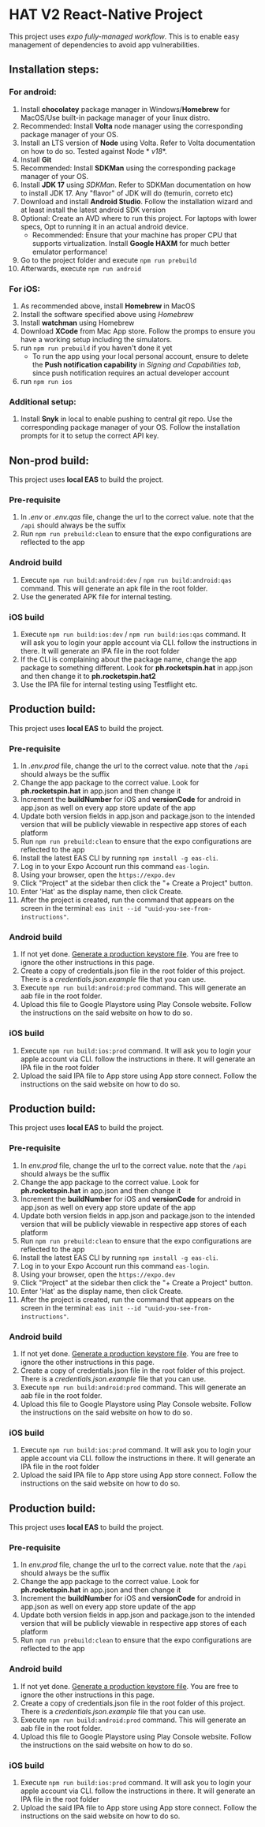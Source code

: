 # HAT V2 React-Native Project

This project uses *expo fully-managed workflow*. This is to enable easy management of dependencies to avoid app
vulnerabilities.

## Installation steps:

### For android:

1. Install **chocolatey** package manager in Windows/**Homebrew** for MacOS/Use built-in package manager of your linux
   distro.
2. Recommended: Install **Volta** node manager using the corresponding package manager of your OS.
3. Install an LTS version of **Node** using Volta. Refer to Volta documentation on how to do so. Tested against Node *
   *v18**.
4. Install **Git**
5. Recommended: Install **SDKMan** using the corresponding package manager of your OS.
6. Install **JDK 17** using *SDKMan*. Refer to SDKMan documentation on how to install JDK 17. Any "flavor" of JDK will
   do (temurin, correto etc)
7. Download and install **Android Studio**. Follow the installation wizard and at least install the latest android SDK
   version
8. Optional: Create an AVD where to run this project. For laptops with lower specs, Opt to running it in an actual
   android device.
   * Recommended: Ensure that your machine has proper CPU that supports virtualization. Install **Google HAXM** for
     much better emulator performance!
9. Go to the project folder and execute `npm run prebuild`
10. Afterwards, execute `npm run android`

### For iOS:

1. As recommended above, install **Homebrew** in MacOS
2. Install the software specified above using _Homebrew_
3. Install **watchman** using Homebrew
4. Download **XCode** from Mac App store. Follow the promps to ensure you have a working setup including the simulators.
5. run `npm run prebuild` if you haven't done it yet
   * To run the app using your local personal account, ensure to delete the **Push notification capability** in
     *Signing and Capabilities tab*, since push notification requires an actual developer account
6. run `npm run ios`

### Additional setup:

1. Install **Snyk** in local to enable pushing to central git repo. Use the corresponding package manager of your OS.
   Follow the installation prompts for it to setup the correct API key.

## Non-prod build:

This project uses **local EAS** to build the project.

### Pre-requisite

1. In _.env_ or _.env.qas_ file, change the url to the correct value. note that the `/api` should always be the suffix
2. Run `npm run prebuild:clean` to ensure that the expo configurations are reflected to the app

### Android build

1. Execute `npm run build:android:dev` / `npm run build:android:qas` command. This will generate an apk file in the root folder.
2. Use the generated APK file for internal testing.

### iOS build

1. Execute `npm run build:ios:dev` / `npm run build:ios:qas` command. It will ask you to login your apple account via CLI. follow the instructions in there. It will generate an IPA file in the root folder
2. If the CLI is complaining about the package name, change the app package to something different. Look for **ph.rocketspin.hat** in app.json and then change it to **ph.rocketspin.hat2**
3. Use the IPA file for internal testing using Testflight etc.

## Production build:

This project uses **local EAS** to build the project.

### Pre-requisite

1. In _.env.prod_ file, change the url to the correct value. note that the `/api` should always be the suffix
2. Change the app package to the correct value. Look for **ph.rocketspin.hat** in app.json and then change it
3. Increment the **buildNumber** for iOS and **versionCode** for android in app.json as well on every app store update
   of the app
4. Update both version fields in app.json and package.json to the intended version that will be publicly viewable in
   respective app stores of each platform
5. Run `npm run prebuild:clean` to ensure that the expo configurations are reflected to the app
6. Install the latest EAS CLI by running `npm install -g eas-cli`.
7. Log in to your Expo Account run this command `eas-login`.
8. Using your browser, open the `https://expo.dev` 
9. Click "Project" at the sidebar then click the "+ Create a Project" button.
9. Enter 'Hat' as the display name, then click Create.
10. After the project is created, run the command that appears on the screen in the terminal: `eas init --id "uuid-you-see-from-instructions"`.

### Android build

1. If not yet done. [Generate a production keystore file](https://reactnative.dev/docs/signed-apk-android#generating-an-upload-key). You are free to ignore the other instructions in this page.
2. Create a copy of credentials.json file in the root folder of this project. There is a _credentials.json.example_ file
   that you can use.
3. Execute `npm run build:android:prod` command. This will generate an aab file in the root folder.
4. Upload this file to Google Playstore using Play Console website. Follow the instructions on the said website on how
   to do so.

### iOS build

1. Execute `npm run build:ios:prod` command. It will ask you to login your apple account via CLI. follow the
   instructions in there. It will generate an IPA file in the root folder
2. Upload the said IPA file to App store using App store connect. Follow the instructions on the said website on how to
   do so.

## Production build:

This project uses **local EAS** to build the project.

### Pre-requisite

1. In _env.prod_ file, change the url to the correct value. note that the `/api` should always be the suffix
2. Change the app package to the correct value. Look for **ph.rocketspin.hat** in app.json and then change it
3. Increment the **buildNumber** for iOS and **versionCode** for android in app.json as well on every app store update
   of the app
4. Update both version fields in app.json and package.json to the intended version that will be publicly viewable in
   respective app stores of each platform
5. Run `npm run prebuild:clean` to ensure that the expo configurations are reflected to the app
6. Install the latest EAS CLI by running `npm install -g eas-cli`.
7. Log in to your Expo Account run this command `eas-login`.
8. Using your browser, open the `https://expo.dev` 
9. Click "Project" at the sidebar then click the "+ Create a Project" button.
9. Enter 'Hat' as the display name, then click Create.
10. After the project is created, run the command that appears on the screen in the terminal: `eas init --id "uuid-you-see-from-instructions"`.

### Android build

1. If not yet done. [Generate a production keystore file](https://reactnative.dev/docs/signed-apk-android#generating-an-upload-key). You are free to ignore the other instructions in this page.
2. Create a copy of credentials.json file in the root folder of this project. There is a _credentials.json.example_ file
   that you can use.
3. Execute `npm run build:android:prod` command. This will generate an aab file in the root folder.
4. Upload this file to Google Playstore using Play Console website. Follow the instructions on the said website on how
   to do so.

### iOS build

1. Execute `npm run build:ios:prod` command. It will ask you to login your apple account via CLI. follow the
   instructions in there. It will generate an IPA file in the root folder
2. Upload the said IPA file to App store using App store connect. Follow the instructions on the said website on how to
   do so.

## Production build:

This project uses **local EAS** to build the project.

### Pre-requisite

1. In _env.prod_ file, change the url to the correct value. note that the `/api` should always be the suffix
2. Change the app package to the correct value. Look for **ph.rocketspin.hat** in app.json and then change it
3. Increment the **buildNumber** for iOS and **versionCode** for android in app.json as well on every app store update
   of the app
4. Update both version fields in app.json and package.json to the intended version that will be publicly viewable in
   respective app stores of each platform
5. Run `npm run prebuild:clean` to ensure that the expo configurations are reflected to the app

### Android build

1. If not yet done. [Generate a production keystore file](https://reactnative.dev/docs/signed-apk-android#generating-an-upload-key). You are free to ignore the other instructions in this page.
2. Create a copy of credentials.json file in the root folder of this project. There is a _credentials.json.example_ file
   that you can use.
3. Execute `npm run build:android:prod` command. This will generate an aab file in the root folder.
4. Upload this file to Google Playstore using Play Console website. Follow the instructions on the said website on how
   to do so.

### iOS build

1. Execute `npm run build:ios:prod` command. It will ask you to login your apple account via CLI. follow the
   instructions in there. It will generate an IPA file in the root folder
2. Upload the said IPA file to App store using App store connect. Follow the instructions on the said website on how to
   do so.

